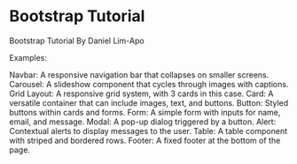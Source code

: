 # Bootstrap Tutorial

Bootstrap Tutorial By Daniel Lim-Apo

Examples:

Navbar: A responsive navigation bar that collapses on smaller screens.
Carousel: A slideshow component that cycles through images with captions.
Grid Layout: A responsive grid system, with 3 cards in this case.
Card: A versatile container that can include images, text, and buttons.
Button: Styled buttons within cards and forms.
Form: A simple form with inputs for name, email, and message.
Modal: A pop-up dialog triggered by a button.
Alert: Contextual alerts to display messages to the user.
Table: A table component with striped and bordered rows.
Footer: A fixed footer at the bottom of the page.
